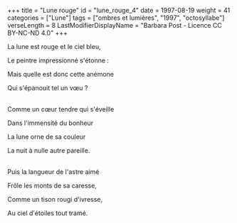 +++
title = "Lune rouge"
id = "lune_rouge_4"
date = 1997-08-19
weight = 41
categories = ["Lune"]
tags = ["ombres et lumières", "1997", "octosyllabe"]
verseLength = 8
LastModifierDisplayName = "Barbara Post - Licence CC BY-NC-ND 4.0"
+++

La lune est rouge et le ciel bleu,

Le peintre impressionné s'étonne :

Mais quelle est donc cette anémone

Qui s'épanouit tel un vœu ?

 \
Comme un cœur tendre qui s'éveille

Dans l'immensité du bonheur

La lune orne de sa couleur

La nuit à nulle autre pareille.

 \
Puis la langueur de l'astre aimé

Frôle les monts de sa caresse,

Comme un tison rougi d'ivresse,

Au ciel d'étoiles tout tramé.
